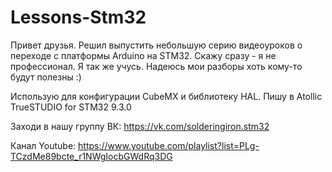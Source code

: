 # Lessons-Stm32

Привет друзья. Решил выпустить небольшую серию видеоуроков о переходе с платформы Arduino на STM32. 
Скажу сразу - я не профессионал. Я так же учусь. Надеюсь мои разборы хоть кому-то будут полезны :)

Использую для конфигурации CubeMX и библиотеку HAL. Пишу в Atollic TrueSTUDIO for STM32 9.3.0

Заходи в нашу группу ВК: https://vk.com/solderingiron.stm32

Канал Youtube: https://www.youtube.com/playlist?list=PLg-TCzdMe89bcte_r1NWgIocbGWdRq3DG


